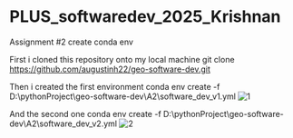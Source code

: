 # PLUS_softwaredev_2025_Krishnan
Assignment #2 create conda env

First i cloned this repository onto my local machine
git clone https://github.com/augustinh22/geo-software-dev.git

Then i created the first environment
conda env create -f D:\pythonProject\geo-software-dev\A2\software_dev_v1.yml
![1](https://github.com/user-attachments/assets/d394ce22-b29f-44a7-8d85-640b6cd61033)

And the second one
conda env create -f D:\pythonProject\geo-software-dev\A2\software_dev_v2.yml
![2](https://github.com/user-attachments/assets/bd73885b-40e3-4301-a886-ce93413ca631)


